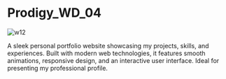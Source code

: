 # Prodigy_WD_04






![w12](https://github.com/yashbachhe09/Prodigy_WD_04/assets/145832535/1d6b4f10-3e68-40d4-82e2-6286cf4a1059)














A sleek personal portfolio website showcasing my projects, skills, and experiences. Built with modern web technologies, it features smooth animations, responsive design, and an interactive user interface. Ideal for presenting my professional profile.
